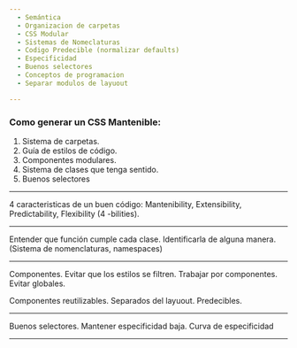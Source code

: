 ```yaml
---
  - Semántica
  - Organizacion de carpetas
  - CSS Modular
  - Sistemas de Nomeclaturas
  - Codigo Predecible (normalizar defaults)
  - Especificidad
  - Buenos selectores
  - Conceptos de programacion
  - Separar modulos de layuout

---
```


### Como generar un CSS Mantenible:

1. Sistema de carpetas.
2. Guía de estilos de código.
3. Componentes modulares.
4. Sistema de clases que tenga sentido.
5. Buenos selectores

---

4 caracteristicas de un buen código: Mantenibility, Extensibility, Predictability, Flexibility (4 -bilities).

---

Entender que función cumple cada clase. Identificarla de alguna manera. (Sistema de nomenclaturas, namespaces)

---

Componentes. Evitar que los estilos se filtren. Trabajar por componentes. Evitar globales.

Componentes reutilizables. Separados del layuout. Predecibles.

---

Buenos selectores. Mantener especificidad baja.  Curva de especificidad

---
